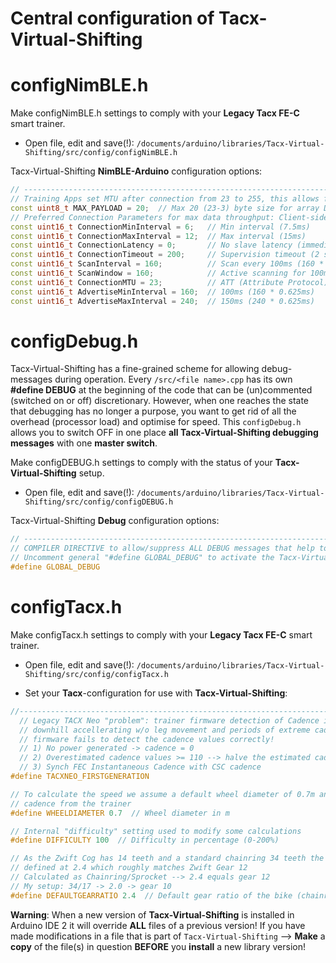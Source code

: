 # Central configuration of Tacx-Virtual-Shifting

# configNimBLE.h
Make configNimBLE.h settings to comply with your <b>Legacy Tacx FE-C</b> smart trainer.

+ Open file, edit and save(!): `/documents/arduino/libraries/Tacx-Virtual-Shifting/src/config/configNimBLE.h`

Tacx-Virtual-Shifting <b>NimBLE-Arduino</b> configuration options:
```C++
// ---------------------------------------------------------------------------------------
// Training Apps set MTU after connection from 23 to 255, this allows for max data throughput!
const uint8_t MAX_PAYLOAD = 20;  // Max 20 (23-3) byte size for array DATA and strings
// Preferred Connection Parameters for max data throughput: Client-side (!) AND Server-side !
const uint16_t ConnectionMinInterval = 6; 	// Min interval (7.5ms)  
const uint16_t ConnectionMaxInterval = 12;	// Max interval (15ms)  
const uint16_t ConnectionLatency = 0;   	// No slave latency (immediate response)
const uint16_t ConnectionTimeout = 200; 	// Supervision timeout (2 seconds before disconnect)
const uint16_t ScanInterval = 160;		    // Scan every 100ms (160 * 0.625ms)
const uint16_t ScanWindow = 160;		    // Active scanning for 100ms (160 * 0.625ms)
const uint16_t ConnectionMTU = 23;     	    // ATT (Attribute Protocol) Maximum Transmission Unit
const uint16_t AdvertiseMinInterval = 160;	// 100ms (160 * 0.625ms)
const uint16_t AdvertiseMaxInterval = 240;	// 150ms (240 * 0.625ms)
```

# configDebug.h
Tacx-Virtual-Shifting has a fine-grained scheme for allowing debug-messages during operation. Every `/src/<file name>.cpp` has its own <b>#define DEBUG</b> at the beginning of the code that can be (un)commented (switched on or off) discretionary. However, when one reaches the state that debugging has no longer a purpose, you want to get rid of all the overhead (processor load) and optimise for speed. This `configDebug.h` allows you to switch OFF in one place <b>all Tacx-Virtual-Shifting debugging messages</b> with one <b>master switch</b>.<br>

Make configDEBUG.h settings to comply with the status of your <b>Tacx-Virtual-Shifting</b> setup.

+ Open file, edit and save(!): `/documents/arduino/libraries/Tacx-Virtual-Shifting/src/config/configDEBUG.h`

Tacx-Virtual-Shifting <b>Debug</b> configuration options:

```C++
// ------------------------------------------------------------------------------------------------
// COMPILER DIRECTIVE to allow/suppress ALL DEBUG messages that help to debug code sections
// Uncomment general "#define GLOBAL_DEBUG" to activate the Tacx-Virtual-Shifting debug master switch...
#define GLOBAL_DEBUG

```

# configTacx.h
Make configTacx.h settings to comply with your <b>Legacy Tacx FE-C</b> smart trainer.

+ Open file, edit and save(!): `/documents/arduino/libraries/Tacx-Virtual-Shifting/src/config/configTacx.h`

+ Set your <b>Tacx</b>-configuration for use with <b>Tacx-Virtual-Shifting</b>:

```C++
//-------------------------------------------------------------------------------------------
  // Legacy TACX Neo "problem": trainer firmware detection of Cadence is UNRELIABLE: 
  // downhill accellerating w/o leg movement and periods of extreme cadences when trainer 
  // firmware fails to detect the cadence values correctly!
  // 1) No power generated -> cadence = 0
  // 2) Overestimated cadence values >= 110 --> halve the estimated cadence
  // 3) Synch FEC Instantaneous Cadence with CSC cadence
#define TACXNEO_FIRSTGENERATION

// To calculate the speed we assume a default wheel diameter of 0.7m and take the current 
// cadence from the trainer
#define WHEELDIAMETER 0.7  // Wheel diameter in m

// Internal "difficulty" setting used to modify some calculations
#define DIFFICULTY 100  // Difficulty in percentage (0-200%)

// As the Zwift Cog has 14 teeth and a standard chainring 34 teeth the default ratio is 
// defined at 2.4 which roughly matches Zwift Gear 12
// Calculated as Chainring/Sprocket --> 2.4 equals gear 12    
// My setup: 34/17 -> 2.0 -> gear 10
#define DEFAULTGEARRATIO 2.4  // Default gear ratio of the bike (chainring / sprocket)
```

<b>Warning</b>: When a new version of **Tacx-Virtual-Shifting** is installed in Arduino IDE 2 it will override <b>ALL</b> files of a previous version! If you have made modifications in a file that is part of `Tacx-Virtual-Shifting` --> <b>Make</b> a <b>copy</b> of the file(s) in question <b>BEFORE</b> you <b>install</b> a new library version!
